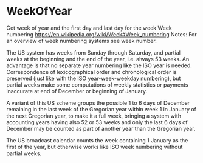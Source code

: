 # WeekOfYear
Get week of year and the first day and last day for the week
Week numbering https://en.wikipedia.org/wiki/Week#Week_numbering
Notes:
For an overview of week numbering systems see week number.

The US system has weeks from Sunday through Saturday, and partial weeks at the beginning and the end of the year, i.e. always 53 weeks. An advantage is that no separate year numbering like the ISO year is needed. Correspondence of lexicographical order and chronological order is preserved (just like with the ISO year-week-weekday numbering), but partial weeks make some computations of weekly statistics or payments inaccurate at end of December or beginning of January.

A variant of this US scheme groups the possible 1 to 6 days of December remaining in the last week of the Gregorian year within week 1 in January of the next Gregorian year, to make it a full week, bringing a system with accounting years having also 52 or 53 weeks and only the last 6 days of December may be counted as part of another year than the Gregorian year.

The US broadcast calendar counts the week containing 1 January as the first of the year, but otherwise works like ISO week numbering without partial weeks.
